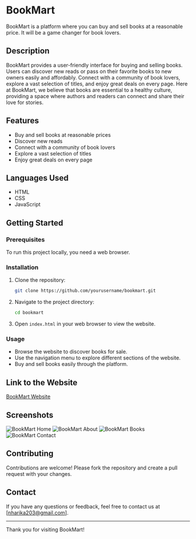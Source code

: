 # BookMart

BookMart is a platform where you can buy and sell books at a reasonable price. It will be a game changer for book lovers.

## Description

BookMart provides a user-friendly interface for buying and selling books. Users can discover new reads or pass on their favorite books to new owners easily and affordably. Connect with a community of book lovers, explore a vast selection of titles, and enjoy great deals on every page. Here at BookMart, we believe that books are essential to a healthy culture, providing a space where authors and readers can connect and share their love for stories.

## Features

- Buy and sell books at reasonable prices
- Discover new reads
- Connect with a community of book lovers
- Explore a vast selection of titles
- Enjoy great deals on every page

## Languages Used

- HTML
- CSS
- JavaScript

## Getting Started

### Prerequisites

To run this project locally, you need a web browser.

### Installation

1. Clone the repository:
    ```bash
    git clone https://github.com/yourusername/bookmart.git
    ```

2. Navigate to the project directory:
    ```bash
    cd bookmart
    ```

3. Open `index.html` in your web browser to view the website.

### Usage

- Browse the website to discover books for sale.
- Use the navigation menu to explore different sections of the website.
- Buy and sell books easily through the platform.

## Link to the Website

[BookMart Website](http://yourwebsite.com)

## Screenshots

![BookMart Home](screenshots/home.png)
![BookMart About](screenshots/about.png)
![BookMart Books](screenshots/books.png)
![BookMart Contact](screenshots/contact.png)

## Contributing

Contributions are welcome! Please fork the repository and create a pull request with your changes.


## Contact

If you have any questions or feedback, feel free to contact us at [nharika203@gmail.com].

---

Thank you for visiting BookMart!
